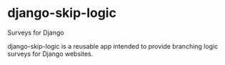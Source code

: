 # django-skip-logic
Surveys for Django

django-skip-logic is a reusable app intended to provide branching logic surveys for Django websites.
